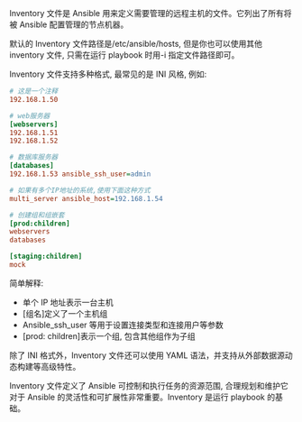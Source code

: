 Inventory 文件是 Ansible 用来定义需要管理的远程主机的文件。它列出了所有将被 Ansible 配置管理的节点机器。

默认的 Inventory 文件路径是/etc/ansible/hosts, 但是你也可以使用其他 inventory 文件, 只需在运行 playbook 时用-i 指定文件路径即可。

Inventory 文件支持多种格式, 最常见的是 INI 风格, 例如:

```ini
# 这是一个注释
192.168.1.50

# web服务器
[webservers]
192.168.1.51
192.168.1.52

# 数据库服务器  
[databases]
192.168.1.53 ansible_ssh_user=admin

# 如果有多个IP地址的系统,使用下面这种方式
multi_server ansible_host=192.168.1.54 

# 创建组和组嵌套
[prod:children]
webservers
databases

[staging:children]
mock
```

简单解释:

- 单个 IP 地址表示一台主机
- [组名]定义了一个主机组
- Ansible_ssh_user 等用于设置连接类型和连接用户等参数
- [prod: children]表示一个组, 包含其他组作为子组

除了 INI 格式外，Inventory 文件还可以使用 YAML 语法，并支持从外部数据源动态构建等高级特性。

Inventory 文件定义了 Ansible 可控制和执行任务的资源范围, 合理规划和维护它对于 Ansible 的灵活性和可扩展性非常重要。Inventory 是运行 playbook 的基础。
